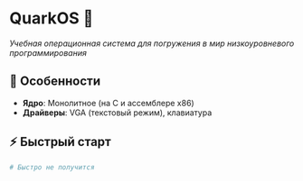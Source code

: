 # QuarkOS 🚀  
_Учебная операционная система для погружения в мир низкоуровневого программирования_  

## 📌 **Особенности**  
- **Ядро**: Монолитное (на C и ассемблере x86)  
- **Драйверы**: VGA (текстовый режим), клавиатура  

## ⚡ **Быстрый старт**  
```sh
# Быстро не получится
```
